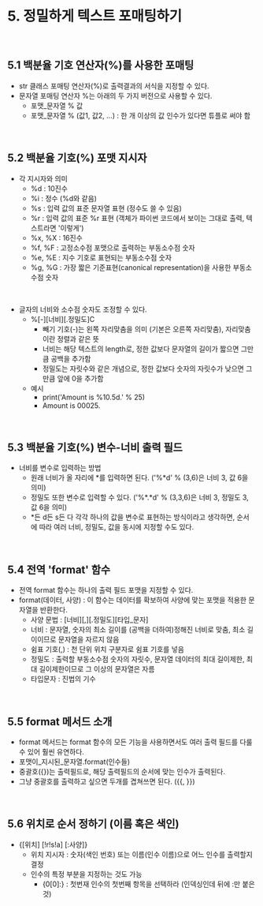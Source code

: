 # 5. 정밀하게 텍스트 포매팅하기
<br>

## 5.1 백분율 기호 연산자(%)를 사용한 포매팅
- str 클래스 포매팅 연산자(%)로 출력결과의 서식을 지정할 수 있다.
- 문자열 포매팅 연산자 %는 아래의 두 가지 버전으로 사용할 수 있다.
  - 포맷_문자열 % 값
  - 포맷_문자열 % (값1, 값2, ...) : 한 개 이상의 값 인수가 있다면 튜플로 써야 함
<br>

## 5.2 백분율 기호(%) 포맷 지시자
- 각 지시자와 의미
  - %d : 10진수
  - %i : 정수 (%d와 같음)
  - %s : 입력 값의 표준 문자열 표현 (정수도 쓸 수 있음)
  - %r : 입력 값의 표준 %r 표현 (객체가 파이썬 코드에서 보이는 그대로 출력, 텍스트라면 '이렇게')
  - %x, %X : 16진수
  - %f, %F : 고정소수점 포맷으로 출력하는 부동소수점 숫자
  - %e, %E : 지수 기호로 표현되는 부동소수점 숫자
  - %g, %G : 가장 짧은 기준표현(canonical representation)을 사용한 부동소수점 숫자
<br>

- 글자의 너비와 소수점 숫자도 조정할 수 있다.
  - %\[-]\[너비]\[.정밀도]C
    - 빼기 기호(-)는 왼쪽 자리맞춤을 의미 (기본은 오른쪽 자리맞춤), 자리맞춤이란 정렬과 같은 뜻
    - 너비는 해당 텍스트의 length로, 정한 값보다 문자열의 길이가 짧으면 그만큼 공백을 추가함
    - 정밀도는 자릿수와 같은 개념으로, 정한 값보다 숫자의 자릿수가 낮으면 그만큼 앞에 0을 추가함
  - 예시
    - print('Amount is %10.5d.' % 25)
    - Amount is      00025.
<br>

## 5.3 백분율 기호(%) 변수-너비 출력 필드
- 너비를 변수로 입력하는 방법
  - 원래 너비가 올 자리에 \*를 입력하면 된다. ('%\*d' % (3,6)은 너비 3, 값 6을 의미)
  - 정밀도 또한 변수로 입력할 수 있다. ('%\*.\*d' % (3,3,6)은 너비 3, 정밀도 3, 값 6을 의미)
  - \*든 d든 s든 다 각각 하나의 값을 변수로 표현하는 방식이라고 생각하면, 순서에 따라 여러 너비, 정밀도, 값을 동시에 지정할 수도 있다.
<br>

## 5.4 전역 'format' 함수
- 전역 format 함수는 하나의 출력 필드 포맷을 지정할 수 있다.
- format(데이터, 사양) : 이 함수는 데이터를 확보하여 사양에 맞는 포맷을 적용한 문자열을 반환한다.
  - 사양 문법 : \[너비]\[,]\[.정밀도]\[타입_문자]
  - 너비 : 문자열, 숫자의 최소 길이를 (공백을 더하여)정해진 너비로 맞춤, 최소 길이이므로 문자열을 자르지 않음
  - 쉼표 기호(,) : 천 단위 위치 구분자로 쉼표 기호를 넣음
  - 정밀도 : 출력할 부동소수점 숫자의 자릿수, 문자열 데이터의 최대 길이제한, 최대 길이제한이므로 그 이상의 문자열은 자름
  - 타입문자 : 진법의 기수
<br>

## 5.5 format 메서드 소개
- format 메서드는 format 함수의 모든 기능을 사용하면서도 여러 출력 필드를 다룰 수 있어 훨씬 유연하다.
- 포맷이_지시된_문자열.format(인수들)
- 중괄호({})는 출력필드로, 해당 출력필드의 순서에 맞는 인수가 출력된다.
- 그냥 중괄호를 출력하고 싶으면 두개를 겹쳐쓰면 된다. ({{, }})
<br>

## 5.6 위치로 순서 정하기 (이름 혹은 색인)
- {\[위치] \[!r!s!a] \[:사양]}
  - 위치 지시자 : 숫자(색인 번호) 또는 이름(인수 이름)으로 어느 인수를 출력할지 결정 
  - 인수의 특정 부분을 지정하는 것도 가능
    - {0[0]:} : 첫번재 인수의 첫번째 항목을 선택하라 (인덱싱인데 뒤에 :만 붙은 것)
<br>






